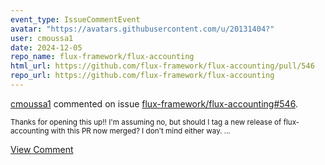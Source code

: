 ```yaml
---
event_type: IssueCommentEvent
avatar: "https://avatars.githubusercontent.com/u/20131404?"
user: cmoussa1
date: 2024-12-05
repo_name: flux-framework/flux-accounting
html_url: https://github.com/flux-framework/flux-accounting/pull/546
repo_url: https://github.com/flux-framework/flux-accounting
---
```


<a href='https://github.com/cmoussa1' target='_blank'>cmoussa1</a> commented on issue <a href='https://github.com/flux-framework/flux-accounting/pull/546' target='_blank'>flux-framework/flux-accounting#546</a>.

<small>Thanks for opening this up!! I'm assuming no, but should I tag a new release of flux-accounting with this PR now merged? I don't mind either way. ...</small>

<a href='https://github.com/flux-framework/flux-accounting/pull/546' target='_blank'>View Comment</a>